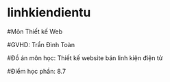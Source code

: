 # linhkiendientu

#Môn Thiết kế Web

#GVHD: Trần Đình Toàn

#Đồ án môn học: Thiết kế website bán linh kiện điện tử

#Điểm học phần: 8.7

